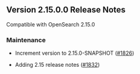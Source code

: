 ## Version 2.15.0.0 Release Notes

Compatible with OpenSearch 2.15.0

### Maintenance

- Increment version to 2.15.0-SNAPSHOT ([#1826](https://github.com/opensearch-project/observability/pull/1826))

- Adding 2.15 release notes ([#1832](https://github.com/opensearch-project/observability/pull/1832))
